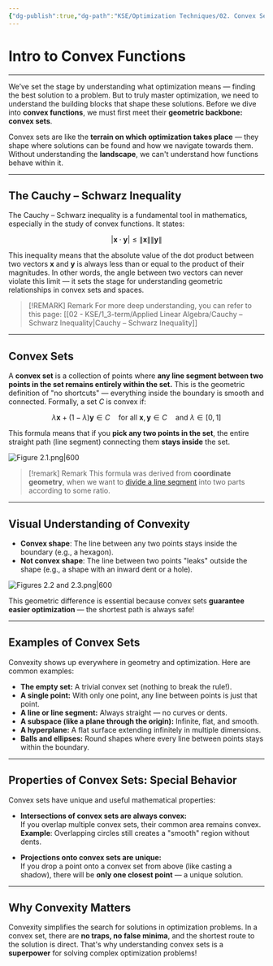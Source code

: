 ```yaml
---
{"dg-publish":true,"dg-path":"KSE/Optimization Techniques/02. Convex Sets.md","permalink":"/kse/optimization-techniques/02-convex-sets/","tags":["kse","math/calculus"],"created":"2025-02-17T12:59:01.746+02:00","updated":"2025-02-24T12:55:23.086+02:00"}
---
```



# Intro to Convex Functions

---

We’ve set the stage by understanding what optimization means — finding the best solution to a problem. But to truly master optimization, we need to understand the building blocks that shape these solutions. Before we dive into **convex functions**, we must first meet their **geometric backbone: convex sets**.

Convex sets are like the **terrain on which optimization takes place** — they shape where solutions can be found and how we navigate towards them. Without understanding the **landscape**, we can't understand how functions behave within it.

---

## The Cauchy – Schwarz Inequality

The Cauchy – Schwarz inequality is a fundamental tool in mathematics, especially in the study of convex functions. It states:

$$
| \mathbf{x} \cdot \mathbf{y} | \leq \|\mathbf{x}\| \|\mathbf{y}\|
$$

This inequality means that the absolute value of the dot product between two vectors $\mathbf{x}$ and $\mathbf{y}$ is always less than or equal to the product of their magnitudes. In other words, the angle between two vectors can never violate this limit — it sets the stage for understanding geometric relationships in convex sets and spaces.

> [!REMARK] Remark
> For more deep understanding, you can refer to this page: [[02 - KSE/1_3-term/Applied Linear Algebra/Cauchy – Schwarz Inequality\|Cauchy – Schwarz Inequality]]

---

## Convex Sets

A **convex set** is a collection of points where **any line segment between two points in the set remains entirely within the set.** This is the geometric definition of "no shortcuts" — everything inside the boundary is smooth and connected. Formally, a set $C$ is convex if:

$$
\lambda \mathbf{x} + (1 - \lambda) \mathbf{y} \in C \quad \text{for all } \mathbf{x}, \mathbf{y} \in C \quad \text{and } \lambda \in [0,1]
$$

This formula means that if you **pick any two points in the set**, the entire straight path (line segment) connecting them **stays inside** the set.

![Figure 2.1.png|600](/img/user/assets/img/Figure%202.1.png)

>[!remark] Remark
> This formula was derived from **coordinate geometry**, when we want to [divide a line segment](https://en.wikipedia.org/wiki/Section_formula) into two parts according to some ratio.

---

## Visual Understanding of Convexity

- <strong><span style="color: var(--color-green);">Convex shape</span></strong>: The line between any two points stays inside the boundary (e.g., a hexagon).
- <strong><span style="color: var(--color-red);">Not convex shape</span></strong>: The line between two points "leaks" outside the shape (e.g., a shape with an inward dent or a hole).

![Figures 2.2 and 2.3.png|600](/img/user/assets/img/Figures%202.2%20and%202.3.png)

This geometric difference is essential because convex sets **guarantee easier optimization** — the shortest path is always safe!

---

## Examples of Convex Sets

Convexity shows up everywhere in geometry and optimization. Here are common examples:

- **The empty set:** A trivial convex set (nothing to break the rule!).
- **A single point:** With only one point, any line between points is just that point.
- **A line or line segment:** Always straight — no curves or dents.
- **A subspace (like a plane through the origin):** Infinite, flat, and smooth.
- **A hyperplane:** A flat surface extending infinitely in multiple dimensions.
- **Balls and ellipses:** Round shapes where every line between points stays within the boundary.

---

## Properties of Convex Sets: Special Behavior

Convex sets have unique and useful mathematical properties:

- **Intersections of convex sets are always convex:**  
  If you overlap multiple convex sets, their common area remains convex.  
  <strong><span style="color: var(--color-green);">Example</span></strong>: Overlapping circles still creates a "smooth" region without dents.

- **Projections onto convex sets are unique:**  
  If you drop a point onto a convex set from above (like casting a shadow), there will be **only one closest point** — a unique solution.

---

## Why Convexity Matters

Convexity simplifies the search for solutions in optimization problems. In a convex set, there are **no traps, no false minima**, and the shortest route to the solution is direct. That's why understanding convex sets is a **superpower** for solving complex optimization problems!
